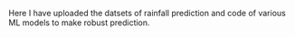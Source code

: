 Here I have uploaded the datsets of rainfall prediction and code of various ML models to make robust prediction.
